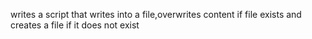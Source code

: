 writes a script that writes into a file,overwrites content if file exists and creates a file if it does not exist
